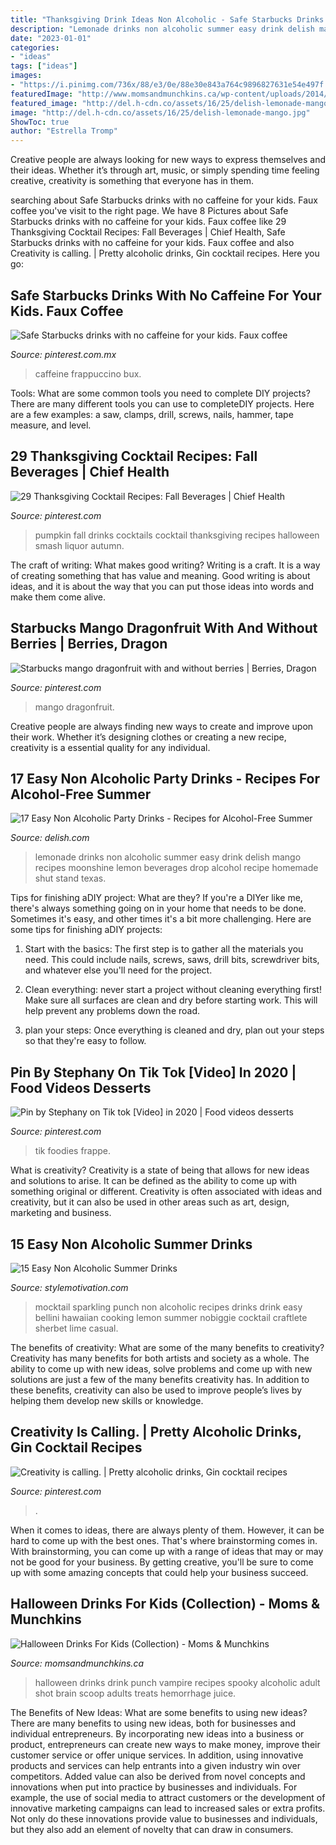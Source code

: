 ```yaml
---
title: "Thanksgiving Drink Ideas Non Alcoholic - Safe Starbucks Drinks With No Caffeine For Your Kids. Faux Coffee"
description: "Lemonade drinks non alcoholic summer easy drink delish mango recipes moonshine lemon beverages drop alcohol recipe homemade shut stand texas"
date: "2023-01-01"
categories:
- "ideas"
tags: ["ideas"]
images:
- "https://i.pinimg.com/736x/88/e3/0e/88e30e843a764c9896827631e54e497f.jpg"
featuredImage: "http://www.momsandmunchkins.ca/wp-content/uploads/2014/10/Halloween-drinks-for-kids-Kleinworth-Co.jpg"
featured_image: "http://del.h-cdn.co/assets/16/25/delish-lemonade-mango.jpg"
image: "http://del.h-cdn.co/assets/16/25/delish-lemonade-mango.jpg"
ShowToc: true
author: "Estrella Tromp"
---
```



Creative people are always looking for new ways to express themselves and their ideas. Whether it’s through art, music, or simply spending time feeling creative, creativity is something that everyone has in them.

	

		
searching about Safe Starbucks drinks with no caffeine for your kids. Faux coffee you've visit to the right page. We have 8 Pictures about Safe Starbucks drinks with no caffeine for your kids. Faux coffee like 29 Thanksgiving Cocktail Recipes: Fall Beverages | Chief Health, Safe Starbucks drinks with no caffeine for your kids. Faux coffee and also Creativity is calling. | Pretty alcoholic drinks, Gin cocktail recipes. Here you go:
		
    
## Safe Starbucks Drinks With No Caffeine For Your Kids. Faux Coffee

<img loading=lazy src="https://i.pinimg.com/736x/d2/a1/23/d2a1234cd3dbec513a97d631861d4b9f.jpg" onerror="this.onerror=null;this.src='https://tse2.mm.bing.net/th?id=OIP.WSm3tBMrE_IjDHR2VMsHxgHaLG&amp;pid=15.1';" alt="Safe Starbucks drinks with no caffeine for your kids. Faux coffee">

_Source: pinterest.com.mx_

>caffeine frappuccino bux. 

	

Tools: What are some common tools you need to complete DIY projects?
There are many different tools you can use to completeDIY projects. Here are a few examples: a saw, clamps, drill, screws, nails, hammer, tape measure, and level.

    
## 29 Thanksgiving Cocktail Recipes: Fall Beverages | Chief Health

<img loading=lazy src="https://i.pinimg.com/736x/df/73/aa/df73aa8b878bba3cc63ff9d0ca7cbc1f.jpg" onerror="this.onerror=null;this.src='https://tse2.mm.bing.net/th?id=OIP.PTTgD_KP_KYlvabCunTBEQHaLG&amp;pid=15.1';" alt="29 Thanksgiving Cocktail Recipes: Fall Beverages | Chief Health">

_Source: pinterest.com_

>pumpkin fall drinks cocktails cocktail thanksgiving recipes halloween smash liquor autumn. 

	

The craft of writing: What makes good writing?
Writing is a craft. It is a way of creating something that has value and meaning. Good writing is about ideas, and it is about the way that you can put those ideas into words and make them come alive.

    
## Starbucks Mango Dragonfruit With And Without Berries | Berries, Dragon

<img loading=lazy src="https://i.pinimg.com/736x/88/e3/0e/88e30e843a764c9896827631e54e497f.jpg" onerror="this.onerror=null;this.src='https://tse2.mm.bing.net/th?id=OIP.v7LbILRSE03i1nFez7T_vQHaJ3&amp;pid=15.1';" alt="Starbucks mango dragonfruit with and without berries | Berries, Dragon">

_Source: pinterest.com_

>mango dragonfruit. 

	

Creative people are always finding new ways to create and improve upon their work. Whether it’s designing clothes or creating a new recipe, creativity is a essential quality for any individual.

    
## 17 Easy Non Alcoholic Party Drinks - Recipes For Alcohol-Free Summer

<img loading=lazy src="http://del.h-cdn.co/assets/16/25/delish-lemonade-mango.jpg" onerror="this.onerror=null;this.src='https://tse2.mm.bing.net/th?id=OIP.cyTlBRmtQ6Ib_eBjmb2okwHaLH&amp;pid=15.1';" alt="17 Easy Non Alcoholic Party Drinks - Recipes for Alcohol-Free Summer">

_Source: delish.com_

>lemonade drinks non alcoholic summer easy drink delish mango recipes moonshine lemon beverages drop alcohol recipe homemade shut stand texas. 

	

Tips for finishing aDIY project: What are they?
If you're a DIYer like me, there's always something going on in your home that needs to be done. Sometimes it's easy, and other times it's a bit more challenging. Here are some tips for finishing aDIY projects:
1. Start with the basics: The first step is to gather all the materials you need. This could include nails, screws, saws, drill bits, screwdriver bits, and whatever else you'll need for the project.

2. Clean everything: never start a project without cleaning everything first! Make sure all surfaces are clean and dry before starting work. This will help prevent any problems down the road.

3. plan your steps: Once everything is cleaned and dry, plan out your steps so that they're easy to follow.

    
## Pin By Stephany On Tik Tok [Video] In 2020 | Food Videos Desserts

<img loading=lazy src="https://i.pinimg.com/736x/df/ad/59/dfad599ef13b53fbb407aab484404e26.jpg" onerror="this.onerror=null;this.src='https://tse4.mm.bing.net/th?id=OIP.o_BnCPzqNsP4OXHhhFzBSAHaNK&amp;pid=15.1';" alt="Pin by Stephany on Tik tok [Video] in 2020 | Food videos desserts">

_Source: pinterest.com_

>tik foodies frappe. 

	

What is creativity?
Creativity is a state of being that allows for new ideas and solutions to arise. It can be defined as the ability to come up with something original or different. Creativity is often associated with ideas and creativity, but it can also be used in other areas such as art, design, marketing and business.

    
## 15 Easy Non Alcoholic Summer Drinks

<img loading=lazy src="https://www.nobiggie.net/wp-content/uploads/2016/08/Sparkling-Blue-Hawaiian-Mocktail.png" onerror="this.onerror=null;this.src='https://tse3.mm.bing.net/th?id=OIP.yYyz-2cZ3mGrFLT09zyumgHaLH&amp;pid=15.1';" alt="15 Easy Non Alcoholic Summer Drinks">

_Source: stylemotivation.com_

>mocktail sparkling punch non alcoholic recipes drinks drink easy bellini hawaiian cooking lemon summer nobiggie cocktail craftlete sherbet lime casual. 

	

The benefits of creativity: What are some of the many benefits to creativity?
Creativity has many benefits for both artists and society as a whole. The ability to come up with new ideas, solve problems and come up with new solutions are just a few of the many benefits creativity has. In addition to these benefits, creativity can also be used to improve people’s lives by helping them develop new skills or knowledge.

    
## Creativity Is Calling. | Pretty Alcoholic Drinks, Gin Cocktail Recipes

<img loading=lazy src="https://i.pinimg.com/736x/35/21/06/352106f25f28931cdafecb7dcbf0cc21.jpg" onerror="this.onerror=null;this.src='https://tse2.mm.bing.net/th?id=OIP.vms4mgbPsXG12nQOimJm6AHaLH&amp;pid=15.1';" alt="Creativity is calling. | Pretty alcoholic drinks, Gin cocktail recipes">

_Source: pinterest.com_

>. 

	

When it comes to ideas, there are always plenty of them. However, it can be hard to come up with the best ones. That's where brainstorming comes in. With brainstorming, you can come up with a range of ideas that may or may not be good for your business. By getting creative, you'll be sure to come up with some amazing concepts that could help your business succeed.

    
## Halloween Drinks For Kids (Collection) - Moms &amp; Munchkins

<img loading=lazy src="http://www.momsandmunchkins.ca/wp-content/uploads/2014/10/Halloween-drinks-for-kids-Kleinworth-Co.jpg" onerror="this.onerror=null;this.src='https://tse3.mm.bing.net/th?id=OIP.QxZI6WxJrlHp7W6EnwA-ZAAAAA&amp;pid=15.1';" alt="Halloween Drinks For Kids (Collection) - Moms &amp; Munchkins">

_Source: momsandmunchkins.ca_

>halloween drinks drink punch vampire recipes spooky alcoholic adult shot brain scoop adults treats hemorrhage juice. 

	

The Benefits of New Ideas: What are some benefits to using new ideas?
There are many benefits to using new ideas, both for businesses and individual entrepreneurs. By incorporating new ideas into a business or product, entrepreneurs can create new ways to make money, improve their customer service or offer unique services. In addition, using innovative products and services can help entrants into a given industry win over competitors.
Added value can also be derived from novel concepts and innovations when put into practice by businesses and individuals. For example, the use of social media to attract customers or the development of innovative marketing campaigns can lead to increased sales or extra profits. Not only do these innovations provide value to businesses and individuals, but they also add an element of novelty that can draw in consumers.


